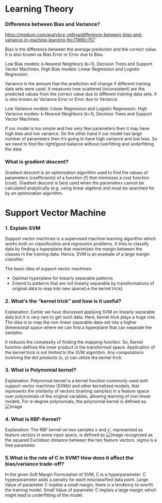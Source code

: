 
# Learning Theory


### Difference between Bias and Variance?

https://medium.com/analytics-vidhya/difference-between-bias-and-variance-in-machine-learning-fec71880c757

Bias is the difference between the average prediction and the correct value. It is also known as Bias Error or Error due to Bias.

Low Bias models: k-Nearest Neighbors (k=1), Decision Trees and Support Vector Machines.
High Bias models: Linear Regression and Logistic Regression.

Variance is the amount that the prediction will change if different training data sets were used. It measures how scattered (inconsistent) are the predicted values from the correct value due to different training data sets. It is also known as Variance Error or Error due to Variance.

Low Variance models: Linear Regression and Logistic Regression.
High Variance models: k-Nearest Neighbors (k=1), Decision Trees and Support Vector Machines.

If our model is too simple and has very few parameters then it may have high bias and low variance. On the other hand if our model has large number of parameters then it’s going to have high variance and low bias. So we need to find the right/good balance without overfitting and underfitting the data


### What is gradient descent? 
Gradient descent is an optimization algorithm used to find the values of parameters (coefficients) of a function (f) that minimizes a cost function (cost). Gradient descent is best used when the parameters cannot be calculated analytically (e.g. using linear algebra) and must be searched for by an optimization algorithm.

# Support Vector Machine

### 1. Explain SVM
 Support vector machines is a supervised machine learning algorithm which works both on classification and regression problems. It tries to classify data by finding a hyperplane that maximizes the margin between the classes in the training data. Hence, SVM is an example of a large margin classifier.

The basic idea of support vector machines:
- Optimal hyperplane for linearly separable patterns
- Extend to patterns that are not linearly separable by transformations of original data to map into new space(i.e the kernel trick)

### 2. What’s the “kernel trick” and how is it useful?
Explanation: Earlier we have discussed applying SVM on linearly separable data but it is very rare to get such data. Here, kernel trick plays a huge role. The idea is to map the non-linear separable data-set into a higher dimensional space where we can find a hyperplane that can separate the samples.

It reduces the complexity of finding the mapping function. So, Kernel function defines the inner product in the transformed space. Application of the kernel trick is not limited to the SVM algorithm. Any computations involving the dot products (x, y) can utilize the kernel trick.

### 3. What is Polynomial kernel?
Explanation: Polynomial kernel is a kernel function commonly used with support vector machines (SVMs) and other kernelized models, that represents the similarity of vectors (training samples) in a feature space over polynomials of the original variables, allowing learning of non-linear models.
For d-degree polynomials, the polynomial kernel is defined as:
![image](https://user-images.githubusercontent.com/13955626/161666167-f28b786d-bbb9-4441-9eec-31815ff99038.png)


### 4. What is RBF-Kernel?
Explanation:
The RBF kernel on two samples x and x’, represented as feature vectors in some input space, is defined as 
![image](https://user-images.githubusercontent.com/13955626/161666111-106860b6-dbda-4832-aca2-fbd31fcc7d67.png)
recognized as the squared Euclidean distance between the two feature vectors. sigma is a free parameter.

### 5.What is the role of C in SVM? How does it affect the bias/variance trade-off?
In the given Soft Margin Formulation of SVM, C is a hyperparameter.
C hyperparameter adds a penalty for each misclassified data point.
Large Value of parameter C implies a small margin, there is a tendency to overfit the training model.
Small Value of parameter C implies a large margin which might lead to underfitting of the model.

